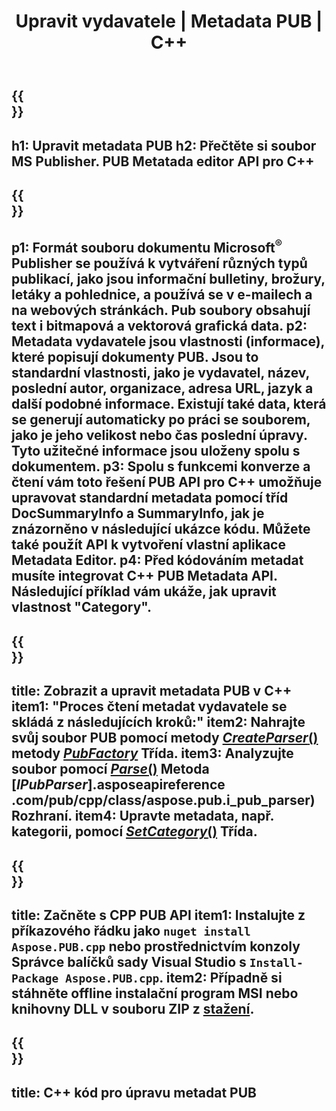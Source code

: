 ﻿---
translation: true
template: /_templates/metadata-cpp.md
title: Upravit vydavatele | Metadata PUB | C++
description: Číst metadata souborů Publisher pomocí řešení PUB C++ API. On-premise C++ API vám poskytuje přístup k vlastnostem SummaryInfo a DocSummaryInfo.
url: /cpp/metadata/pub/
metakeywords: editovat metadata pubu, metadata pub souboru, editor metadat vydavatele, číst metadata pub souboru, číst metadata pubu
family: pub
platformtag: cpp
feature: metadata
aliases: /cpp/metadata/
---

{{<section banner>}}
---
h1: Upravit metadata PUB
h2: Přečtěte si soubor MS Publisher. PUB Metatada editor API pro C++
---

{{<section overview>}}
---
p1: Formát souboru dokumentu Microsoft<sup>®</sup> Publisher se používá k vytváření různých typů publikací, jako jsou informační bulletiny, brožury, letáky a pohlednice, a používá se v e-mailech a na webových stránkách. Pub soubory obsahují text i bitmapová a vektorová grafická data.
p2: Metadata vydavatele jsou vlastnosti (informace), které popisují dokumenty PUB. Jsou to standardní vlastnosti, jako je vydavatel, název, poslední autor, organizace, adresa URL, jazyk a další podobné informace. Existují také data, která se generují automaticky po práci se souborem, jako je jeho velikost nebo čas poslední úpravy. Tyto užitečné informace jsou uloženy spolu s dokumentem.
p3: Spolu s funkcemi konverze a čtení vám toto řešení PUB API pro C++ umožňuje upravovat standardní metadata pomocí tříd DocSummaryInfo a SummaryInfo, jak je znázorněno v následující ukázce kódu. Můžete také použít API k vytvoření vlastní aplikace Metadata Editor.
p4: Před kódováním metadat musíte integrovat C++ PUB Metadata API. Následující příklad vám ukáže, jak upravit vlastnost "Category".
---

{{<section feature1>}}
---
title: Zobrazit a upravit metadata PUB v C++
item1: "Proces čtení metadat vydavatele se skládá z následujících kroků:"
item2: Nahrajte svůj soubor PUB pomocí metody [*CreateParser*()](https://apireference.aspose.com/pub/cpp/class/aspose.pub.pub_factory#a88c04c4c35d45ee8febc7e1554d03c4b) metody [*PubFactory*](https://reference*].aspose.com/pub/cpp/class/aspose.pub.pub_factory) Třída.
item3: Analyzujte soubor pomocí [*Parse*()](https://apireference.aspose.com/pub/cpp/class/aspose.pub.i_pub_parser#ae9fc7043f382a5b4a7b694f0fe477915) Metoda [*IPubParser*].asposeapireference .com/pub/cpp/class/aspose.pub.i_pub_parser) Rozhraní.
item4: Upravte metadata, např. kategorii, pomocí [*SetCategory*()](https://apireference.aspose.com/pub/cpp/class/aspose.pub.doc_summary_info#a2e023fe8e8ecd0bf03bb6c9d561f8fec]Metoda[*Info/Summary]z[*Doc/Doc/apireference.aspose.com/pub/cpp/class/aspose.pub.doc_summary_info) Třída.
---

{{<section feature2>}}
---
title: Začněte s CPP PUB API
item1: Instalujte z příkazového řádku jako ```nuget install Aspose.PUB.cpp``` nebo prostřednictvím konzoly Správce balíčků sady Visual Studio s ```Install-Package Aspose.PUB.cpp```.
item2: Případně si stáhněte offline instalační program MSI nebo knihovny DLL v souboru ZIP z [stažení](https://downloads.aspose.com/pub/cpp).
---

{{<section codeexample>}}
---
title: C++ kód pro úpravu metadat PUB
---
